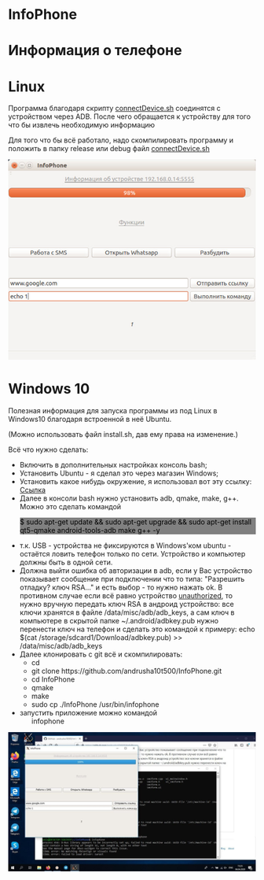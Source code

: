# InfoPhone
<h1>Информация о телефоне</h1>
<p style="text-align: center"><h1>Linux</h1></p>
<p>Программа благодаря скрипту <ins>connectDevice.sh</ins> соединятся с устройством через ADB. После чего обращается к устройству для того что бы извлечь необходимую информацию</p>
<p>Для того что бы всё работало, надо скомпилировать программу и положить в папку release или debug файл <ins>connectDevice.sh</ins></p>

<p><img src="https://raw.githubusercontent.com/andrusha10t500/InfoPhone/master/InfoPhone.jpg" alt=""></p>

<p style="text-align: center"><h1>Windows 10</h1></p>
<p>Полезная информация для запуска программы из под Linux в Windows10 благодаря встроенной в неё Ubuntu.</p>
<p>(Можно использовать файл install.sh, дав ему права на изменение.)</p>
<p>Всё что нужно сделать:</p>
<ul>
        <li>
            Включить в дополнительных настройках консоль bash;
        </li>
        <li>
            Установить Ubuntu - я сделал это через магазин Windows;
        </li>
        <li>
            Установить какое нибудь окружение, я использовал вот эту ссылку:
            <a href="https://xakep.ru/2017/02/03/wsl-in-colors/">Ссылка</a>
        </li>
        <li>
            Далее в консоли bash нужно установить adb, qmake, make, g++. Можно это сделать командой <p ><div style="background: gray; color: black">$ sudo apt-get update && sudo apt-get upgrade && sudo apt-get install qt5-qmake android-tools-adb make g++ -y</div></p>
        </li>
        <li>
            т.к. USB - устройства не фиксируются в Windows'ком ubuntu - остаётся ловить телефон только по сети. Устройство и компьютер должны быть в одной сети.
        </li>
        <li>
            Должна выйти ошибка об авторизации в adb, если у Вас устройство показывает сообщение при подключении что то типа: "Разрешить отладку? ключ RSA..." и есть выбор - то нужно нажать ok.
            В противном случае если всё равно устройство <ins>unauthorized</ins>, то нужно вручную передать ключ RSA в андроид устройство: все ключи хранятся в файле /data/misc/adb/adb_keys, а сам ключ в компьютере в скрытой папке ~/.android/adbkey.pub
            нужно перенести ключ на телефон и сделать это командой к примеру: echo $(cat /storage/sdcard1/Download/adbkey.pub) >> /data/misc/adb/adb_keys
        </li>
        <li>
            Далее клонировать с git всё и скомпилировать:
            <ul>
                <li>
                    cd
                </li>
                <li>
                    git clone https://github.com/andrusha10t500/InfoPhone.git
                </li>
                <li>
                    cd InfoPhone
                </li>
                <li>
                    qmake
                </li>
                <li>
                    make
                </li>
                <li>
                    sudo cp ./InfoPhone /usr/bin/infophone
                </li>
            </ul>
        </li>
        <li>
            запустить приложение можно командой
            <ul>
                <l>
                    infophone
                </l>
            </ul>
        </li>
</ul>
<img src="https://raw.githubusercontent.com/andrusha10t500/InfoPhone/master/InfoPhoneWindows.jpg" alt="">